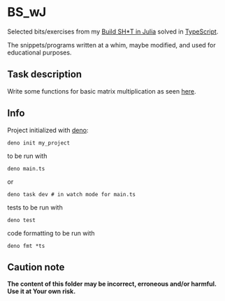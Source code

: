 # BS_wJ

Selected bits/exercises from my [Build SH\*T in Julia](https://b-lukaszuk.github.io/BS_wJ_eng/) solved in [TypeScript](https://www.typescriptlang.org/).

The snippets/programs written at a whim, maybe modified, and used for educational purposes.

## Task description

Write some functions for basic matrix multiplication as seen [here](https://b-lukaszuk.github.io/BS_wJ_eng/mat_multip.html).

## Info

Project initialized with [deno](https://deno.com/):

``` shell
deno init my_project
```

to be run with

``` shell
deno main.ts
```

or

``` shell
deno task dev # in watch mode for main.ts
```

tests to be run with

``` shell
deno test
```

code formatting to be run with

``` shell
deno fmt *ts
```

## Caution note

**The content of this folder may be incorrect, erroneous and/or harmful. Use it at Your own risk.**
